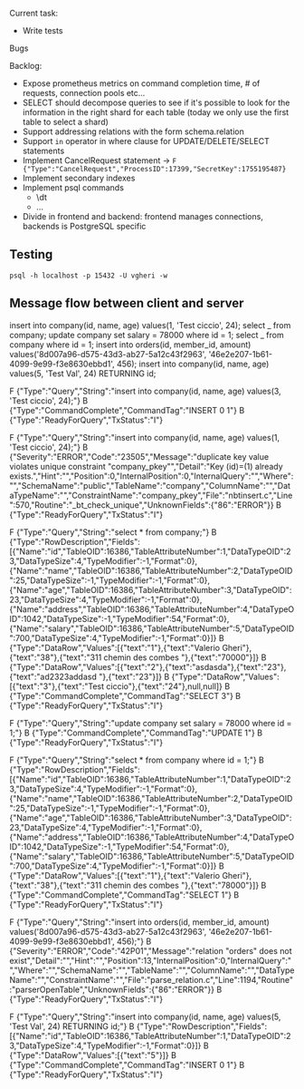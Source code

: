 Current task:

- Write tests

Bugs

Backlog:

- Expose prometheus metrics on command completion time, # of requests, connection pools etc...
- SELECT should decompose queries to see if it's possible to look for the information in the right shard for each table (today we only use the first table to select a shard)
- Support addressing relations with the form schema.relation
- Support `in` operator in where clause for UPDATE/DELETE/SELECT statements
- Implement CancelRequest statement -> `F {"Type":"CancelRequest","ProcessID":17399,"SecretKey":1755195487}`
- Implement secondary indexes
- Implement psql commands
  - \dt
  - ...
- Divide in frontend and backend: frontend manages connections, backends is PostgreSQL specific

## Testing

`psql -h localhost -p 15432 -U vgheri -w`

## Message flow between client and server

insert into company(id, name, age) values(1, 'Test ciccio', 24);
select _ from company;
update company set salary = 78000 where id = 1;
select _ from company where id = 1;
insert into orders(id, member_id, amount) values('8d007a96-d575-43d3-ab27-5a12c43f2963', '46e2e207-1b61-4099-9e99-f3e8630ebbd1', 456);
insert into company(id, name, age) values(5, 'Test Val', 24) RETURNING id;

F {"Type":"Query","String":"insert into company(id, name, age) values(3, 'Test ciccio', 24);"}
B {"Type":"CommandComplete","CommandTag":"INSERT 0 1"}
B {"Type":"ReadyForQuery","TxStatus":"I"}

F {"Type":"Query","String":"insert into company(id, name, age) values(1, 'Test ciccio', 24);"}
B {"Severity":"ERROR","Code":"23505","Message":"duplicate key value violates unique constraint \"company_pkey\"","Detail":"Key (id)=(1) already exists.","Hint":"","Position":0,"InternalPosition":0,"InternalQuery":"","Where":"","SchemaName":"public","TableName":"company","ColumnName":"","DataTypeName":"","ConstraintName":"company_pkey","File":"nbtinsert.c","Line":570,"Routine":"\_bt_check_unique","UnknownFields":{"86":"ERROR"}}
B {"Type":"ReadyForQuery","TxStatus":"I"}

F {"Type":"Query","String":"select \* from company;"}
B {"Type":"RowDescription","Fields":[{"Name":"id","TableOID":16386,"TableAttributeNumber":1,"DataTypeOID":23,"DataTypeSize":4,"TypeModifier":-1,"Format":0},{"Name":"name","TableOID":16386,"TableAttributeNumber":2,"DataTypeOID":25,"DataTypeSize":-1,"TypeModifier":-1,"Format":0},{"Name":"age","TableOID":16386,"TableAttributeNumber":3,"DataTypeOID":23,"DataTypeSize":4,"TypeModifier":-1,"Format":0},{"Name":"address","TableOID":16386,"TableAttributeNumber":4,"DataTypeOID":1042,"DataTypeSize":-1,"TypeModifier":54,"Format":0},{"Name":"salary","TableOID":16386,"TableAttributeNumber":5,"DataTypeOID":700,"DataTypeSize":4,"TypeModifier":-1,"Format":0}]}
B {"Type":"DataRow","Values":[{"text":"1"},{"text":"Valerio Gheri"},{"text":"38"},{"text":"311 chemin des combes "},{"text":"70000"}]}
B {"Type":"DataRow","Values":[{"text":"2"},{"text":"asdasda"},{"text":"23"},{"text":"ad2323addasd "},{"text":"23"}]}
B {"Type":"DataRow","Values":[{"text":"3"},{"text":"Test ciccio"},{"text":"24"},null,null]}
B {"Type":"CommandComplete","CommandTag":"SELECT 3"}
B {"Type":"ReadyForQuery","TxStatus":"I"}

F {"Type":"Query","String":"update company set salary = 78000 where id = 1;"}
B {"Type":"CommandComplete","CommandTag":"UPDATE 1"}
B {"Type":"ReadyForQuery","TxStatus":"I"}

F {"Type":"Query","String":"select \* from company where id = 1;"}
B {"Type":"RowDescription","Fields":[{"Name":"id","TableOID":16386,"TableAttributeNumber":1,"DataTypeOID":23,"DataTypeSize":4,"TypeModifier":-1,"Format":0},{"Name":"name","TableOID":16386,"TableAttributeNumber":2,"DataTypeOID":25,"DataTypeSize":-1,"TypeModifier":-1,"Format":0},{"Name":"age","TableOID":16386,"TableAttributeNumber":3,"DataTypeOID":23,"DataTypeSize":4,"TypeModifier":-1,"Format":0},{"Name":"address","TableOID":16386,"TableAttributeNumber":4,"DataTypeOID":1042,"DataTypeSize":-1,"TypeModifier":54,"Format":0},{"Name":"salary","TableOID":16386,"TableAttributeNumber":5,"DataTypeOID":700,"DataTypeSize":4,"TypeModifier":-1,"Format":0}]}
B {"Type":"DataRow","Values":[{"text":"1"},{"text":"Valerio Gheri"},{"text":"38"},{"text":"311 chemin des combes "},{"text":"78000"}]}
B {"Type":"CommandComplete","CommandTag":"SELECT 1"}
B {"Type":"ReadyForQuery","TxStatus":"I"}

F {"Type":"Query","String":"insert into orders(id, member_id, amount) values('8d007a96-d575-43d3-ab27-5a12c43f2963', '46e2e207-1b61-4099-9e99-f3e8630ebbd1', 456);"}
B {"Severity":"ERROR","Code":"42P01","Message":"relation \"orders\" does not exist","Detail":"","Hint":"","Position":13,"InternalPosition":0,"InternalQuery":"","Where":"","SchemaName":"","TableName":"","ColumnName":"","DataTypeName":"","ConstraintName":"","File":"parse_relation.c","Line":1194,"Routine":"parserOpenTable","UnknownFields":{"86":"ERROR"}}
B {"Type":"ReadyForQuery","TxStatus":"I"}

F {"Type":"Query","String":"insert into company(id, name, age) values(5, 'Test Val', 24) RETURNING id;"}
B {"Type":"RowDescription","Fields":[{"Name":"id","TableOID":16386,"TableAttributeNumber":1,"DataTypeOID":23,"DataTypeSize":4,"TypeModifier":-1,"Format":0}]}
B {"Type":"DataRow","Values":[{"text":"5"}]}
B {"Type":"CommandComplete","CommandTag":"INSERT 0 1"}
B {"Type":"ReadyForQuery","TxStatus":"I"}
